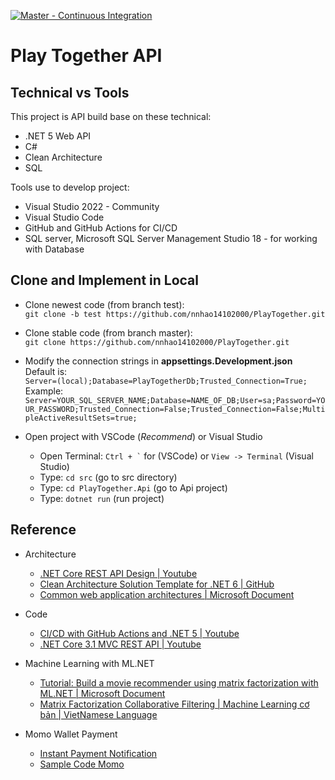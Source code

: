 [![Master - Continuous Integration](https://github.com/nnhao14102000/PlayTogether/actions/workflows/master.yaml/badge.svg)](https://github.com/nnhao14102000/PlayTogether/actions/workflows/master.yaml)
# Play Together API

## Technical vs Tools

This project is API build base on these technical:

- .NET 5 Web API
- C#
- Clean Architecture
- SQL

Tools use to develop project:

- Visual Studio 2022 - Community
- Visual Studio Code
- GitHub and GitHub Actions for CI/CD
- SQL server, Microsoft SQL Server Management Studio 18 - for working with Database

## Clone and Implement in Local

- Clone newest code (from branch test):  
`git clone -b test https://github.com/nnhao14102000/PlayTogether.git`
- Clone stable code (from branch master):  
`git clone https://github.com/nnhao14102000/PlayTogether.git`

- Modify the connection strings in **appsettings.Development.json**    
Default is: <br> `Server=(local);Database=PlayTogetherDb;Trusted_Connection=True;`  
Example: <br> `Server=YOUR_SQL_SERVER_NAME;Database=NAME_OF_DB;User=sa;Password=YOUR_PASSWORD;Trusted_Connection=False;Trusted_Connection=False;MultipleActiveResultSets=true;`

- Open project with VSCode (*Recommend*) or Visual Studio  
    - Open Terminal: `` Ctrl + ` `` for (VSCode) or  ` View -> Terminal ` (Visual Studio)
    - Type: `cd src` (go to src directory)
    - Type: `cd PlayTogether.Api` (go to Api project)
    - Type: `dotnet run` (run project)  

## Reference
- Architecture
    - [.NET Core REST API Design | Youtube](https://www.youtube.com/watch?v=TEeb0Hba8jI&list=PLKwiLOxvy13_IEpQ7iZPFiC3ejzfvD28f)  
    - [Clean Architecture Solution Template for .NET 6 | GitHub](https://github.com/jasontaylordev/CleanArchitecture)  
    - [Common web application architectures | Microsoft Document](https://docs.microsoft.com/en-us/dotnet/architecture/modern-web-apps-azure/common-web-application-architectures)  

- Code
    - [CI/CD with GitHub Actions and .NET 5 | Youtube](https://youtu.be/R5ppadIsGbA)
    - [.NET Core 3.1 MVC REST API | Youtube](https://youtu.be/fmvcAzHpsk8)

- Machine Learning with ML.NET
    - [Tutorial: Build a movie recommender using matrix factorization with ML.NET | Microsoft Document](https://docs.microsoft.com/vi-vn/dotnet/machine-learning/tutorials/movie-recommendation)
    - [Matrix Factorization Collaborative Filtering | Machine Learning cơ bản | VietNamese Language](https://machinelearningcoban.com/2017/05/31/matrixfactorization/)

- Momo Wallet Payment
    - [Instant Payment Notification](https://developers.momo.vn/v2/#/docs/aiov2/?id=instant-payment-notification)
    - [Sample Code Momo](https://github.com/momo-wallet/payment)